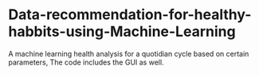 # Data-recommendation-for-healthy-habbits-using-Machine-Learning
A machine learning health analysis for a quotidian cycle based on certain parameters, The code includes the GUI as well.

